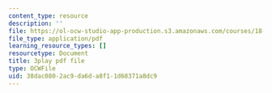 ```yaml
---
content_type: resource
description: ''
file: https://ol-ocw-studio-app-production.s3.amazonaws.com/courses/18-06sc-linear-algebra-fall-2011/38dac0802ac9da6da8f11d68371a8dc9_wuyAeWE3iIM.pdf
file_type: application/pdf
learning_resource_types: []
resourcetype: Document
title: 3play pdf file
type: OCWFile
uid: 38dac080-2ac9-da6d-a8f1-1d68371a8dc9
---
```

